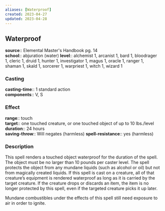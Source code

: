 ```yaml
---
aliases: [Waterproof]
created: 2023-04-27
updated: 2023-04-28
---
```


## Waterproof

**source**:: Elemental Master's Handbook pg. 14  
**school**:: abjuration (water)
**level**:: alchemist 1, arcanist 1, bard 1, bloodrager 1, cleric 1, druid 1, hunter 1, investigator 1, magus 1, oracle 1, ranger 1, shaman 1, skald 1, sorcerer 1, warpriest 1, witch 1, wizard 1

### Casting

**casting-time**:: 1 standard action  
**components**:: V, S

### Effect

**range**:: touch  
**target**:: one touched creature, or one touched object of up to 10 lbs./level  
**duration**:: 24 hours  
**saving-throw**:: Will negates (harmless)
**spell-resistance**:: yes (harmless)

### Description

This spell renders a touched object waterproof for the duration of the spell. The object must be no larger than 10 pounds per caster level. The spell protects the object from any mundane liquids (such as alcohol or oil) but not from magically created liquids. If this spell is cast on a creature, all of that creature’s equipment is rendered waterproof as long as it is carried by the target creature. If the creature drops or discards an item, the item is no longer protected by this spell, even if the targeted creature picks it up later.  
  
Mundane combustibles under the effects of this spell still need exposure to air in order to ignite.
